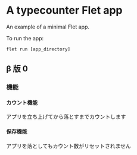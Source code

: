 # A typecounter Flet app

An example of a minimal Flet app.

To run the app:

```
flet run [app_directory]
```

## β 版 0

### 機能

#### カウント機能

アプリを立ち上げてから落とすまでカウントします

#### 保存機能

アプリを落としてもカウント数がリセットされません
